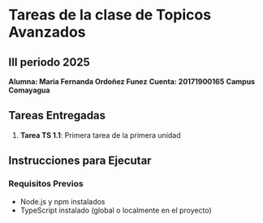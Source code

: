 # Tareas de la clase de Topicos Avanzados

## III periodo 2025 

**Alumna: Maria Fernanda Ordoñez Funez** 
**Cuenta: 20171900165** 
**Campus Comayagua** 

## Tareas Entregadas

1. **Tarea TS 1.1**: Primera tarea de la primera unidad

## Instrucciones para Ejecutar

### Requisitos Previos
- Node.js y npm instalados
- TypeScript instalado (global o localmente en el proyecto)


